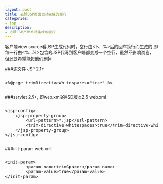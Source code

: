 ```yaml
---
layout: post
title: 去除JSP页面自动生成的空行
categories:
- jsp
description:
- 去除JSP页面自动生成的空行
---
```

客户端view source看JSP生成代码时，空行由<%...%>后的回车换行而生成的
即每一行由<%...%>包含的JSP代码到客户端都变成一个空行，虽然不影响浏览，但还是希望能把他们删掉

###逐文件
JSP 2.1+ 
<pre class="prettyprint">
<xmp><%@page trimDirectiveWhitespaces="true" %>
</xmp></pre>

###servlet 2.5+, 即web.xml的XSD版本2.5
web.xml
<pre class="prettyprint">
<xmp><jsp-config>
	<jsp-property-group>
		<url-pattern>*.jsp</url-pattern>
		<trim-directive-whitespaces>true</trim-directive-whitespaces>
	</jsp-property-group>
</jsp-config>
</xmp></pre>
 

###init-param
web.xml
<pre class="prettyprint">
<xmp><init-param>
        <param-name>trimSpaces</param-name>
        <param-value>true</param-value>
</init-param></xmp></pre>
